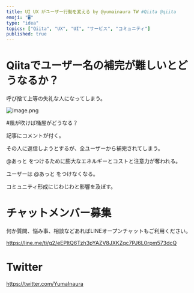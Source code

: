 ```yaml
---
title: UI UX がユーザー行動を変える by @yumainaura TW #Qiita @qiita 
emoji: "🖥"
type: "idea"
topics: ["Qiita", "UX", "UI", "サービス", "コミュニティ"]
published: true
---
```


# Qiitaでユーザー名の補完が難しいとどうなるか？

呼び捨て上等の失礼な人になってしまう。



![image.png](https://qiita-image-store.s3.amazonaws.com/0/89618/bc6df86b-5997-34a7-8456-75be075ce9d1.png)

#風が吹けば桶屋がどうなる？

記事にコメントが付く。

その人に返信しようとするが、全ユーザーから補完されてしまう。

@あっと をつけるために膨大なエネルギーとコストと注意力が奪われる。

ユーザーは @あっと をつけなくなる。

コミュニティ形成にじわじわと影響を及ぼす。









<!-- Update From Qiita API -->

# チャットメンバー募集


何か質問、悩み事、相談などあればLINEオープンチャットもご利用ください。

https://line.me/ti/g2/eEPltQ6Tzh3pYAZV8JXKZqc7PJ6L0rpm573dcQ





# Twitter


https://twitter.com/YumaInaura


<!-- Update From Qiita API -->


